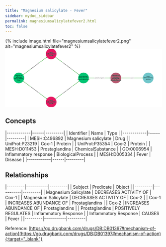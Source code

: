 ```yaml
---
title: "Magnesium salicylate - Fever"
sidebar: mydoc_sidebar
permalink: magnesiumsalicylatefever2.html
toc: false 
---
```


{% include image.html file="magnesiumsalicylatefever2.png" alt="magnesiumsalicylatefever2" %}![Path Visualization](/images/magnesiumsalicylatefever2.png)

## Concepts

|------------|------|---------|
| Identifier | Name | Type    |
|------------|------|---------|
| MESH:C496892 | Magnesium salicylate | Drug |
| UniProt:P23219 | Cox-1 | Protein |
| UniProt:P35354 | Cox-2 | Protein |
| MESH:D011453 | Prostaglandins | ChemicalSubstance |
| GO:0006954 | Inflammatory response | BiologicalProcess |
| MESH:D005334 | Fever | Disease |
|------------|------|---------|

## Relationships

|---------|-----------|---------|
| Subject | Predicate | Object  |
|---------|-----------|---------|
| Magnesium Salicylate | DECREASES ACTIVITY OF | Cox-1 |
| Magnesium Salicylate | DECREASES ACTIVITY OF | Cox-2 |
| Cox-1 | INCREASES ABUNDANCE OF | Prostaglandins |
| Cox-2 | INCREASES ABUNDANCE OF | Prostaglandins |
| Prostaglandins | POSITIVELY REGULATES | Inflammatory Response |
| Inflammatory Response | CAUSES | Fever |
|---------|-----------|---------|

Reference: [https://go.drugbank.com/drugs/DB:DB01397#mechanism-of-action](https://go.drugbank.com/drugs/DB:DB01397#mechanism-of-action){:target="_blank"}